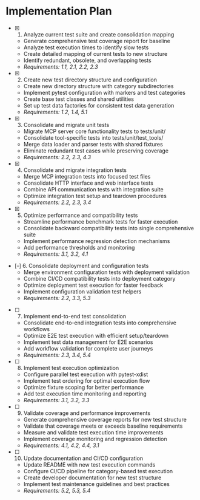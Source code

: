 # Implementation Plan

- [x] 1. Analyze current test suite and create consolidation mapping
  - Generate comprehensive test coverage report for baseline
  - Analyze test execution times to identify slow tests
  - Create detailed mapping of current tests to new structure
  - Identify redundant, obsolete, and overlapping tests
  - _Requirements: 1.1, 2.1, 2.2, 2.3_

- [x] 2. Create new test directory structure and configuration
  - Create new directory structure with category subdirectories
  - Implement pytest configuration with markers and test categories
  - Create base test classes and shared utilities
  - Set up test data factories for consistent test data generation
  - _Requirements: 1.2, 1.4, 5.1_

- [x] 3. Consolidate and migrate unit tests
  - Migrate MCP server core functionality tests to tests/unit/
  - Consolidate tool-specific tests into tests/unit/test_tools/
  - Merge data loader and parser tests with shared fixtures
  - Eliminate redundant test cases while preserving coverage
  - _Requirements: 2.2, 2.3, 4.3_

- [x] 4. Consolidate and migrate integration tests
  - Merge MCP integration tests into focused test files
  - Consolidate HTTP interface and web interface tests
  - Combine API communication tests with integration suite
  - Optimize integration test setup and teardown procedures
  - _Requirements: 2.2, 2.3, 3.4_

- [x] 5. Optimize performance and compatibility tests
  - Streamline performance benchmark tests for faster execution
  - Consolidate backward compatibility tests into single comprehensive suite
  - Implement performance regression detection mechanisms
  - Add performance thresholds and monitoring
  - _Requirements: 3.1, 3.2, 4.1_

- [-] 6. Consolidate deployment and configuration tests
  - Merge environment configuration tests with deployment validation
  - Combine CI/CD compatibility tests into deployment category
  - Optimize deployment test execution for faster feedback
  - Implement configuration validation test helpers
  - _Requirements: 2.2, 3.3, 5.3_

- [ ] 7. Implement end-to-end test consolidation
  - Consolidate end-to-end integration tests into comprehensive workflows
  - Optimize E2E test execution with efficient setup/teardown
  - Implement test data management for E2E scenarios
  - Add workflow validation for complete user journeys
  - _Requirements: 2.3, 3.4, 5.4_

- [ ] 8. Implement test execution optimization
  - Configure parallel test execution with pytest-xdist
  - Implement test ordering for optimal execution flow
  - Optimize fixture scoping for better performance
  - Add test execution time monitoring and reporting
  - _Requirements: 3.1, 3.2, 3.3_

- [ ] 9. Validate coverage and performance improvements
  - Generate comprehensive coverage reports for new test structure
  - Validate that coverage meets or exceeds baseline requirements
  - Measure and validate test execution time improvements
  - Implement coverage monitoring and regression detection
  - _Requirements: 4.1, 4.2, 4.4, 3.1_

- [ ] 10. Update documentation and CI/CD configuration
  - Update README with new test execution commands
  - Configure CI/CD pipeline for category-based test execution
  - Create developer documentation for new test structure
  - Implement test maintenance guidelines and best practices
  - _Requirements: 5.2, 5.3, 5.4_